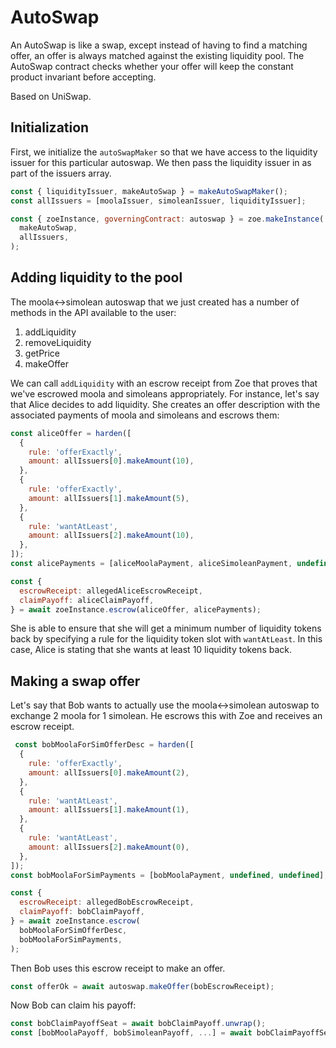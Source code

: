# AutoSwap

An AutoSwap is like a swap, except instead of having to find a
matching offer, an offer is always matched against the existing
liquidity pool. The AutoSwap contract checks whether your offer will
keep the constant product invariant before accepting. 

Based on UniSwap.

## Initialization

First, we initialize the `autoSwapMaker` so that we have access to the
liquidity issuer for this particular autoswap. We then pass the
liquidity issuer in as part of the issuers array. 

```js
const { liquidityIssuer, makeAutoSwap } = makeAutoSwapMaker();
const allIssuers = [moolaIssuer, simoleanIssuer, liquidityIssuer];

const { zoeInstance, governingContract: autoswap } = zoe.makeInstance(
  makeAutoSwap,
  allIssuers,
);
```

## Adding liquidity to the pool

The moola<->simolean autoswap that we just created has a number of
methods in the API available to the user:
1. addLiquidity
2. removeLiquidity
3. getPrice
4. makeOffer

We can call `addLiquidity` with an escrow receipt from Zoe that proves
that we've escrowed moola and simoleans appropriately. For instance,
let's say that Alice decides to add liquidity. She creates an offer
description with the associated payments of moola and simoleans and
escrows them:

```js
const aliceOffer = harden([
  {
    rule: 'offerExactly',
    amount: allIssuers[0].makeAmount(10),
  },
  {
    rule: 'offerExactly',
    amount: allIssuers[1].makeAmount(5),
  },
  {
    rule: 'wantAtLeast',
    amount: allIssuers[2].makeAmount(10),
  },
]);
const alicePayments = [aliceMoolaPayment, aliceSimoleanPayment, undefined];

const {
  escrowReceipt: allegedAliceEscrowReceipt,
  claimPayoff: aliceClaimPayoff,
} = await zoeInstance.escrow(aliceOffer, alicePayments);

```
She is able to ensure that she will get a minimum number of liquidity
tokens back by specifying a rule for the liquidity token slot with
`wantAtLeast`. In this case, Alice is stating that she wants at least
10 liquidity tokens back. 

## Making a swap offer

Let's say that Bob wants to actually use the moola<->simolean autoswap
to exchange 2 moola for 1 simolean. He escrows this with Zoe and
receives an escrow receipt.

```js
 const bobMoolaForSimOfferDesc = harden([
  {
    rule: 'offerExactly',
    amount: allIssuers[0].makeAmount(2),
  },
  {
    rule: 'wantAtLeast',
    amount: allIssuers[1].makeAmount(1),
  },
  {
    rule: 'wantAtLeast',
    amount: allIssuers[2].makeAmount(0),
  },
]);
const bobMoolaForSimPayments = [bobMoolaPayment, undefined, undefined];

const {
  escrowReceipt: allegedBobEscrowReceipt,
  claimPayoff: bobClaimPayoff,
} = await zoeInstance.escrow(
  bobMoolaForSimOfferDesc,
  bobMoolaForSimPayments,
);
```

Then Bob uses this escrow receipt to make an offer.

```js
const offerOk = await autoswap.makeOffer(bobEscrowReceipt);
```

Now Bob can claim his payoff:

```js
const bobClaimPayoffSeat = await bobClaimPayoff.unwrap();
const [bobMoolaPayoff, bobSimoleanPayoff, ...] = await bobClaimPayoffSeat.getPayoff();
```

